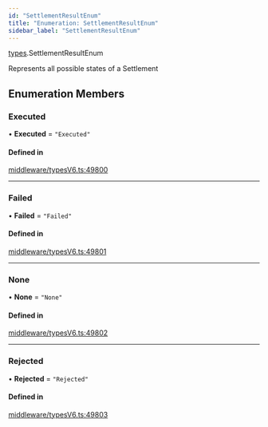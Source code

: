```yaml
---
id: "SettlementResultEnum"
title: "Enumeration: SettlementResultEnum"
sidebar_label: "SettlementResultEnum"
---
```


[types](../../../modules/Types/Types.md).SettlementResultEnum

Represents all possible states of a Settlement

## Enumeration Members

### Executed

• **Executed** = ``"Executed"``

#### Defined in

[middleware/typesV6.ts:49800](https://github.com/PolymeshAssociation/polymesh-sdk/blob/978e4ded6/src/middleware/typesV6.ts#L49800)

___

### Failed

• **Failed** = ``"Failed"``

#### Defined in

[middleware/typesV6.ts:49801](https://github.com/PolymeshAssociation/polymesh-sdk/blob/978e4ded6/src/middleware/typesV6.ts#L49801)

___

### None

• **None** = ``"None"``

#### Defined in

[middleware/typesV6.ts:49802](https://github.com/PolymeshAssociation/polymesh-sdk/blob/978e4ded6/src/middleware/typesV6.ts#L49802)

___

### Rejected

• **Rejected** = ``"Rejected"``

#### Defined in

[middleware/typesV6.ts:49803](https://github.com/PolymeshAssociation/polymesh-sdk/blob/978e4ded6/src/middleware/typesV6.ts#L49803)
